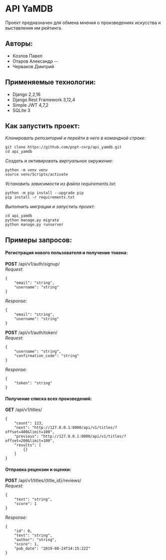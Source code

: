 # API YaMDB

Проект предназначен для обмена мнения о произведениях искусства и выставления им рейтинга.

## Авторы:

- Козлов Павел
- Отаров Александр --
- Черваков Дмитрий

## Применяемые технологии:

- Django 2,2,16
- Django Rest Framework 3,12,4
- Simple JWT 4,7,2
- SQLite 3

## Как запустить проект:

_Клонировать репозиторий и перейти в него в командной строке:_
```
git clone https://github.com/pnpt-corp/api_yamdb.git
cd api_yamdb
```

_Cоздать и активировать виртуальное окружение:_
```
python -m venv venv
source venv/Scripts/activate
```

_Установить зависимости из файла requirements.txt:_
```
python -m pip install --upgrade pip
pip install -r requirements.txt
```

_Выполнить миграции и запустить проект:_
```
cd api_yamdb
python manage.py migrate
python manage.py runserver
```

## Примеры запросов:

#### Регистрация нового пользователя и получение токена:
**POST** /api/v1/auth/signup/  
_Request:_
```
{
    "email": "string",
    "username": "string"
}
```
_Response:_
```
{
    "email": "string",
    "username": "string"
}
```
**POST** /api/v1/auth/token/  
_Request:_
``` 
{
    "username": "string",
    "confirmation_code": "string"
}
```
_Response:_
```
{
    "token": "string"
}
```

#### Получение списка всех произведений:
**GET** /api/v1/titles/
``` 
{
    "count": 123,
    "next": "http://127.0.0.1:8000/api/v1/titles/?offset=400&limit=100",
    "previous": "http://127.0.0.1:8000/api/v1/titles/?offset=200&limit=100",
    "results": [
        {}
    ]
}
```

#### Отправка рецензии и оценки:
**POST** /api/v1/titles/{title_id}/reviews/   
_Request:_
```
{
    "text": "string",
    "score": 1
}
```
_Response:_
```
{
    "id": 0,
    "text": "string",
    "author": "string",
    "score": 1,
    "pub_date": "2019-08-24T14:15:22Z"
}
```
